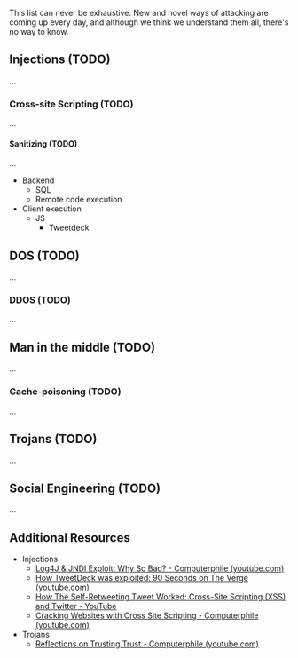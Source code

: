 

This list can never be exhaustive. New and novel ways of attacking are coming up every day, and although we think we understand them all, there's no way to know.


## Injections (TODO)
...
### Cross-site Scripting (TODO)
...
#### Sanitizing (TODO)
...
- Backend
	- SQL
	- Remote code execution
- Client execution
	- JS
		- Tweetdeck

## DOS (TODO)
...
### DDOS (TODO)
...

## Man in the middle (TODO)
...
### Cache-poisoning (TODO)
...
## Trojans (TODO)
...
## Social Engineering (TODO)
...

## Additional Resources

- Injections
	- [Log4J & JNDI Exploit: Why So Bad? - Computerphile (youtube.com)](https://www.youtube.com/watch?v=Opqgwn8TdlM)
	- [How TweetDeck was exploited: 90 Seconds on The Verge (youtube.com)](https://www.youtube.com/watch?v=VP1Fkrf03ks)
	- [How The Self-Retweeting Tweet Worked: Cross-Site Scripting (XSS) and Twitter - YouTube](https://www.youtube.com/watch?v=zv0kZKC6GAM)
	- [Cracking Websites with Cross Site Scripting - Computerphile (youtube.com)](https://www.youtube.com/watch?v=L5l9lSnNMxg)
- Trojans
	- [Reflections on Trusting Trust - Computerphile (youtube.com)](https://www.youtube.com/watch?v=SJ7lOus1FzQ)